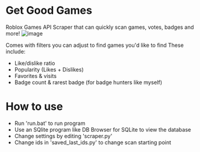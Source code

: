 # Get Good Games
Roblox Games API Scraper that can quickly scan games, votes, badges and more!
![image](https://github.com/Astar114/GetGoodGames/assets/111279655/dd54f0f1-d539-40df-bbcf-dcfbe8e73095)

Comes with filters you can adjust to find games you'd like to find
These include: 
- Like/dislike ratio
- Popularity (Likes + Dislikes)
- Favorites & visits
- Badge count & rarest badge (for badge hunters like myself)

# How to use
- Run 'run.bat' to run program	
- Use an SQlite program like DB Browser for SQLite to view the database
- Change settings by editing 'scraper.py' 
- Change ids in 'saved_last_ids.py' to change scan starting point
